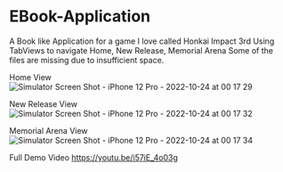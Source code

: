 # EBook-Application

A Book like Application for a game I love called Honkai Impact 3rd
Using TabViews to navigate Home, New Release, Memorial Arena
Some of the files are missing due to insufficient space.

Home View
![Simulator Screen Shot - iPhone 12 Pro - 2022-10-24 at 00 17 29](https://user-images.githubusercontent.com/90476509/197405350-eb527792-0780-4d5f-b92b-0780169fd52d.png)


New Release View
![Simulator Screen Shot - iPhone 12 Pro - 2022-10-24 at 00 17 32](https://user-images.githubusercontent.com/90476509/197405358-4c104dc2-d107-4816-ac6f-2664f42a12bb.png)


Memorial Arena View
![Simulator Screen Shot - iPhone 12 Pro - 2022-10-24 at 00 17 34](https://user-images.githubusercontent.com/90476509/197405371-f655e74f-38bd-4776-ba16-b5244b3d954b.png)


Full Demo Video
https://youtu.be/i57iE_4o03g
